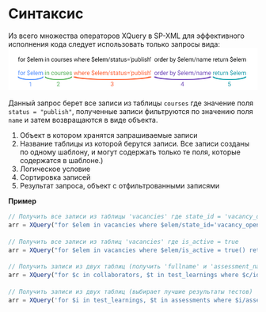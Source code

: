 # Синтаксис

Из всего множества операторов XQuery в SP-XML для эффективного
исполнения кода следует использовать только запросы вида:
![resize()](/img/4-4.jpg)

Данный запрос берет все записи из таблицы `courses` где значение поля `status = "publish"`, полученные записи фильтруются по значению поля `name` и затем возвращаются в виде объекта.

1. Объект в котором хранятся запрашиваемые записи
2. Название таблицы из которой берутся записи. Все записи созданы по одному шаблону, и могут содержать только те поля, которые содержатся в шаблоне.)
3. Логическое условие
4. Сортировка записей
5. Результат запроса, объект с отфильтрованными записями

**Пример**

```js
// Получить все записи из таблицы 'vacancies' где state_id = 'vacancy_opened'
arr = XQuery("for $elem in vacancies where $elem/state_id='vacancy_opened' return $elem");

// Получить все записи из таблиц 'vacancies' где is_active = true
arr = XQuery("for $elem in vacancies where $elem/is_active = true() return $elem");

// Получить записи из двух таблиц (получить 'fullname' и 'assessment_name' из таблиц 'collaborators' и 'test_learnings')
arr = XQuery("for $c in collaborators, $t in test_learnings where $c/id=$t/person_id return $c/fullname, $t/assessment_name"));

// Получить записи из двух таблиц (выбирает лучшие результаты тестов)
arr = XQuery('for $i in test_learnings, $t in assessments where $i/assessment_id=$t/id and ($t/code="00001" or $t/code="00002" or $t/code="00003" or $t/code="00004") order by $i/score descending return $i');
```